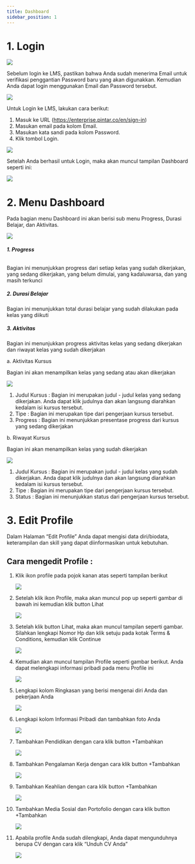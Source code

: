 ```yaml
---
title: Dashboard
sidebar_position: 1
---
```

# 1. Login

![](/img/Enterprise-LMS-Login_1.3.png)

Sebelum login ke LMS, pastikan bahwa Anda sudah menerima Email untuk verifikasi penggantian Password baru yang akan digunakkan. Kemudian Anda dapat login menggunakan Email dan Password tersebut.

![](/img/Enterprise-LMS-Login_1.1.png)

Untuk Login ke LMS, lakukan cara berikut:

1. Masuk ke URL (<https://enterprise.pintar.co/en/sign-in>)
2. Masukan email pada kolom Email.
3. Masukan kata sandi pada kolom Password.
4. Klik tombol Login.

![](/img/Enterprise-LMS-Login_1.2.png)

Setelah Anda berhasil untuk Login, maka akan muncul tampilan Dashboard seperti ini:

![](/img/Enterprise-LMS-Login_1.4.png)

# 2. Menu Dashboard

Pada bagian menu Dashboard ini akan berisi sub menu Progress, Durasi Belajar, dan Aktivitas.

![](/img/dashboard.jpg)

###### **1. Progress**

Bagian ini menunjukkan progress dari setiap kelas yang sudah dikerjakan, yang sedang dikerjakan, yang belum dimulai, yang kadaluwarsa, dan yang masih terkunci

##### **2. Durasi Belajar**

Bagian ini menunjukkan total durasi belajar yang sudah dilakukan pada kelas yang diikuti

##### **3. Aktivitas**

Bagian ini menunjukkan progress aktivitas kelas yang sedang dikerjakan dan riwayat kelas yang sudah dikerjakan

a. Aktivitas Kursus

Bagian ini akan menampilkan kelas yang sedang atau akan dikerjakan

![](/img/Enterprise-LMS-Dashboard_1.2.png)

1. Judul Kursus : Bagian ini merupakan judul - judul kelas yang sedang dikerjakan. Anda dapat klik judulnya dan akan langsung diarahkan kedalam isi kursus tersebut.
2. Tipe : Bagian ini merupakan tipe dari pengerjaan kursus tersebut.
3. Progress : Bagian ini menunjukkan presentase progress dari kursus yang sedang dikerjakan

b. Riwayat Kursus

Bagian ini akan menampilkan kelas yang sudah dikerjakan

![](/img/Enterprise-LMS-Dashboard_1.3.png)

1. Judul Kursus : Bagian ini merupakan judul - judul kelas yang sudah dikerjakan. Anda dapat klik judulnya dan akan langsung diarahkan kedalam isi kursus tersebut.
2. Tipe : Bagian ini merupakan tipe dari pengerjaan kursus tersebut.
3. Status : Bagian ini menunjukkan status dari pengerjaan kursus tersebut.

# 3. Edit Profile

Dalam Halaman “Edit Profile” Anda dapat mengisi data diri/biodata, keterampilan dan skill yang dapat diinformasikan untuk kebutuhan.

## Cara mengedit Profile :

1. Klik ikon profile pada pojok kanan atas seperti tampilan berikut

   ![](/img/Enterprise-LMS-Edit-Profile_1.1.png)
2. Setelah klik ikon Profile, maka akan muncul pop up seperti gambar di bawah ini kemudian klik button Lihat

   ![](/img/Enterprise-LMS-Edit-Profile_1.2.png)
3. Setelah klik button Lihat, maka akan muncul tampilan seperti gambar. Silahkan lengkapi Nomor Hp dan klik setuju pada kotak Terms & Conditions, kemudian klik Continue

   ![](/img/profile.jpg)
4. Kemudian akan muncul tampilan Profile seperti gambar berikut. Anda dapat melengkapi informasi pribadi pada menu Profile ini

   ![](/img/profile-2.jpg)
5. Lengkapi kolom Ringkasan yang berisi mengenai diri Anda dan pekerjaan Anda

   ![](/img/profile-3.jpg)
6. Lengkapi kolom Informasi Pribadi dan tambahkan foto Anda

   ![](/img/profile-4.jpg)
7. Tambahkan Pendidikan dengan cara klik button +Tambahkan

   ![](/img/profile-5.jpg)
8. Tambahkan Pengalaman Kerja dengan cara klik button +Tambahkan

   ![](/img/profile-6.jpg)
9. Tambahkan Keahlian dengan cara klik button +Tambahkan

   ![](/img/profile-7.jpg)
10. Tambahkan Media Sosial dan Portofolio dengan cara klik button +Tambahkan

    ![](/img/profile-8.jpg)
11. Apabila profile Anda sudah dilengkapi, Anda dapat mengunduhnya berupa CV dengan cara klik “Unduh CV Anda”

    ![](/img/profile-9.jpg)
